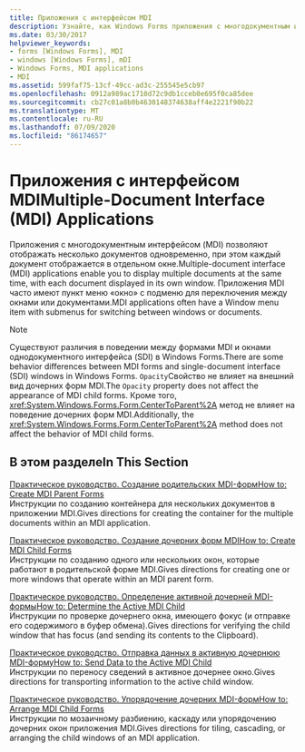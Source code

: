 ```yaml
---
title: Приложения с интерфейсом MDI
description: Узнайте, как Windows Forms приложения с многодокументным интерфейсом (MDI) позволяют одновременно отображать несколько документов, при этом каждый документ отображается в отдельном окне.
ms.date: 03/30/2017
helpviewer_keywords:
- forms [Windows Forms], MDI
- windows [Windows Forms], mDI
- Windows Forms, MDI applications
- MDI
ms.assetid: 599faf75-13cf-49cc-ad3c-255545e5cb97
ms.openlocfilehash: 0912a989ac1710d72c9db1cceb0e695f0ca85dee
ms.sourcegitcommit: cb27c01a8b0b4630148374638aff4e2221f90b22
ms.translationtype: MT
ms.contentlocale: ru-RU
ms.lasthandoff: 07/09/2020
ms.locfileid: "86174657"
---
```

# <a name="multiple-document-interface-mdi-applications"></a><span data-ttu-id="a8e8a-103">Приложения с интерфейсом MDI</span><span class="sxs-lookup"><span data-stu-id="a8e8a-103">Multiple-Document Interface (MDI) Applications</span></span>
<span data-ttu-id="a8e8a-104">Приложения с многодокументным интерфейсом (MDI) позволяют отображать несколько документов одновременно, при этом каждый документ отображается в отдельном окне.</span><span class="sxs-lookup"><span data-stu-id="a8e8a-104">Multiple-document interface (MDI) applications enable you to display multiple documents at the same time, with each document displayed in its own window.</span></span> <span data-ttu-id="a8e8a-105">Приложения MDI часто имеют пункт меню «окно» с подменю для переключения между окнами или документами.</span><span class="sxs-lookup"><span data-stu-id="a8e8a-105">MDI applications often have a Window menu item with submenus for switching between windows or documents.</span></span>  
  
> [!NOTE]
> <span data-ttu-id="a8e8a-106">Существуют различия в поведении между формами MDI и окнами однодокументного интерфейса (SDI) в Windows Forms.</span><span class="sxs-lookup"><span data-stu-id="a8e8a-106">There are some behavior differences between MDI forms and single-document interface (SDI) windows in Windows Forms.</span></span> <span data-ttu-id="a8e8a-107">`Opacity`Свойство не влияет на внешний вид дочерних форм MDI.</span><span class="sxs-lookup"><span data-stu-id="a8e8a-107">The `Opacity` property does not affect the appearance of MDI child forms.</span></span> <span data-ttu-id="a8e8a-108">Кроме того, <xref:System.Windows.Forms.Form.CenterToParent%2A> метод не влияет на поведение дочерних форм MDI.</span><span class="sxs-lookup"><span data-stu-id="a8e8a-108">Additionally, the <xref:System.Windows.Forms.Form.CenterToParent%2A> method does not affect the behavior of MDI child forms.</span></span>  
  
## <a name="in-this-section"></a><span data-ttu-id="a8e8a-109">В этом разделе</span><span class="sxs-lookup"><span data-stu-id="a8e8a-109">In This Section</span></span>  
 [<span data-ttu-id="a8e8a-110">Практическое руководство. Создание родительских MDI-форм</span><span class="sxs-lookup"><span data-stu-id="a8e8a-110">How to: Create MDI Parent Forms</span></span>](how-to-create-mdi-parent-forms.md)  
 <span data-ttu-id="a8e8a-111">Инструкции по созданию контейнера для нескольких документов в приложении MDI.</span><span class="sxs-lookup"><span data-stu-id="a8e8a-111">Gives directions for creating the container for the multiple documents within an MDI application.</span></span>  
  
 [<span data-ttu-id="a8e8a-112">Практическое руководство. Создание дочерних форм MDI</span><span class="sxs-lookup"><span data-stu-id="a8e8a-112">How to: Create MDI Child Forms</span></span>](how-to-create-mdi-child-forms.md)  
 <span data-ttu-id="a8e8a-113">Инструкции по созданию одного или нескольких окон, которые работают в родительской форме MDI.</span><span class="sxs-lookup"><span data-stu-id="a8e8a-113">Gives directions for creating one or more windows that operate within an MDI parent form.</span></span>  
  
 [<span data-ttu-id="a8e8a-114">Практическое руководство. Определение активной дочерней MDI-формы</span><span class="sxs-lookup"><span data-stu-id="a8e8a-114">How to: Determine the Active MDI Child</span></span>](how-to-determine-the-active-mdi-child.md)  
 <span data-ttu-id="a8e8a-115">Инструкции по проверке дочернего окна, имеющего фокус (и отправке его содержимого в буфер обмена).</span><span class="sxs-lookup"><span data-stu-id="a8e8a-115">Gives directions for verifying the child window that has focus (and sending its contents to the Clipboard).</span></span>  
  
 [<span data-ttu-id="a8e8a-116">Практическое руководство. Отправка данных в активную дочернюю MDI-форму</span><span class="sxs-lookup"><span data-stu-id="a8e8a-116">How to: Send Data to the Active MDI Child</span></span>](how-to-send-data-to-the-active-mdi-child.md)  
 <span data-ttu-id="a8e8a-117">Инструкции по переносу сведений в активное дочернее окно.</span><span class="sxs-lookup"><span data-stu-id="a8e8a-117">Gives directions for transporting information to the active child window.</span></span>  
  
 [<span data-ttu-id="a8e8a-118">Практическое руководство. Упорядочение дочерних MDI-форм</span><span class="sxs-lookup"><span data-stu-id="a8e8a-118">How to: Arrange MDI Child Forms</span></span>](how-to-arrange-mdi-child-forms.md)  
 <span data-ttu-id="a8e8a-119">Инструкции по мозаичному разбиению, каскаду или упорядочению дочерних окон приложения MDI.</span><span class="sxs-lookup"><span data-stu-id="a8e8a-119">Gives directions for tiling, cascading, or arranging the child windows of an MDI application.</span></span>
